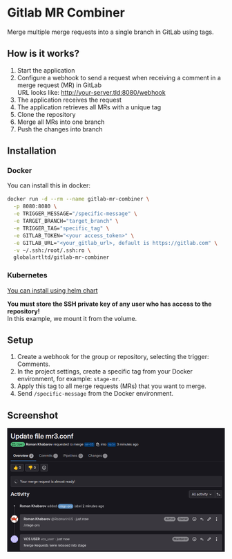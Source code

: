 # Gitlab MR Combiner
Merge multiple merge requests into a single branch in GitLab using tags.

## How is it works?
1) Start the application
2) Configure a webhook to send a request when receiving a comment in a merge request (MR) in GitLab<br>
URL looks like: http://your-server.tld:8080/webhook
3) The application receives the request
4) The application retrieves all MRs with a unique tag
5) Clone the repository
6) Merge all MRs into one branch
7) Push the changes into branch

## Installation
### Docker
You can install this in docker:
```bash
docker run -d --rm --name gitlab-mr-combiner \
  -p 8080:8080 \
  -e TRIGGER_MESSAGE="/specific-message" \
  -e TARGET_BRANCH="target_branch" \
  -e TRIGGER_TAG="specific_tag" \
  -e GITLAB_TOKEN="<your access_token>" \
  -e GITLAB_URL="<your_gitlab_url>, default is https://gitlab.com" \
  -v ~/.ssh:/root/.ssh:ro \
  globalartltd/gitlab-mr-combiner
```
### Kubernetes
[You can install using helm chart](https://github.com/GlobalArtInc/helm-charts/tree/master/charts/gitlab-mr-combiner)

**You must store the SSH private key of any user who has access to the repository!**<br />
In this example, we mount it from the volume.

## Setup
1) Create a webhook for the group or repository, selecting the trigger: Comments.
2) In the project settings, create a specific tag from your Docker environment, for example: `stage-mr`.
3) Apply this tag to all merge requests (MRs) that you want to merge.
4) Send `/specific-message` from the Docker environment.

## Screenshot
![1](./assets/mr_page.png)